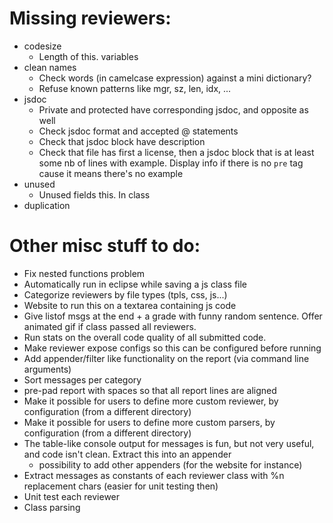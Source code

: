 Missing reviewers:
==================

- codesize
	- Length of this. variables
- clean names
	- Check words (in camelcase expression) against a mini dictionary?
	- Refuse known patterns like mgr, sz, len, idx, ...
- jsdoc
	- Private and protected have corresponding jsdoc, and opposite as well
	- Check jsdoc format and accepted @ statements
	- Check that jsdoc block have description
	- Check that file has first a license, then a jsdoc block that is at least some nb of lines with example. Display info if there is no `pre` tag cause it means there's no example
- unused
	- Unused fields this. In class
- duplication
	
Other misc stuff to do:
=======================

- Fix nested functions problem
- Automatically run in eclipse while saving a js class file
- Categorize reviewers by file types (tpls, css, js...)
- Website to run this on a textarea containing js code
- Give listof msgs at the end + a grade with funny random sentence. Offer animated gif if class passed all reviewers.
- Run stats on the overall code quality of all submitted code.
- Make reviewer expose configs so this can be configured before running
- Add appender/filter like functionality on the report (via command line arguments)
- Sort messages per category
- pre-pad report with spaces so that all report lines are aligned
- Make it possible for users to define more custom reviewer, by configuration (from a different directory)
- Make it possible for users to define more custom parsers, by configuration (from a different directory)
- The table-like console output for messages is fun, but not very useful, and code isn't clean. Extract this into an appender
	- possibility to add other appenders (for the website for instance)
- Extract messages as constants of each reviewer class with %n replacement chars (easier for unit testing then)
- Unit test each reviewer
- Class parsing